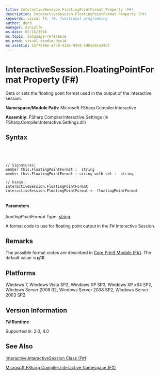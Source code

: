 ```yaml
---
title: InteractiveSession.FloatingPointFormat Property (F#)
description: InteractiveSession.FloatingPointFormat Property (F#)
keywords: visual f#, f#, functional programming
author: dend
manager: danielfe
ms.date: 05/16/2016
ms.topic: language-reference
ms.prod: visual-studio-dev14
ms.assetid: 1bf7896e-afc0-4126-9450-1d8ae9ce24d7 
---
```


# InteractiveSession.FloatingPointFormat Property (F#)

Gets or sets the floating point format used in the output of the interactive session.

**Namespace/Module Path:** Microsoft.FSharp.Compiler.Interactive

**Assembly:** FSharp.Compiler.Interactive.Settings (in FSharp.Compiler.Interactive.Settings.dll)


## Syntax



```




// Signatures:
member this.FloatingPointFormat :  string
member this.FloatingPointFormat : string with set :  string

// Usage:
interactiveSession.FloatingPointFormat
interactiveSession.FloatingPointFormat <- floatingPointFormat


```





#### Parameters
*floatingPointFormat*
Type: [string](http://msdn.microsoft.com/en-us/library/12b97856-ec80-4f70-a018-afb0753f755a)


A format code to use for floating point output in the F# Interactive Session.




## Remarks
The possible format codes are described in [Core.Printf Module &#40;F&#35;&#41;](Core.Printf-Module-%5BFSharp%5D.md). The default value is **g10**.


## Platforms
Windows 7, Windows Vista SP2, Windows XP SP3, Windows XP x64 SP2, Windows Server 2008 R2, Windows Server 2008 SP2, Windows Server 2003 SP2


## Version Information
**F# Runtime**

Supported in: 2.0, 4.0



## See Also
[Interactive.InteractiveSession Class &#40;F&#35;&#41;](Interactive.InteractiveSession-Class-%5BFSharp%5D.md)

[Microsoft.FSharp.Compiler.Interactive Namespace &#40;F&#35;&#41;](Microsoft.FSharp.Compiler.Interactive-Namespace-%5BFSharp%5D.md)

